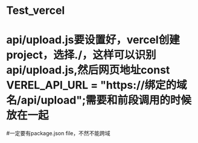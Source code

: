 # Test_vercel

# api/upload.js要设置好，vercel创建project，选择./，这样可以识别api/upload.js,然后网页地址const VEREL_API_URL = "https://绑定的域名/api/upload";需要和前段调用的时候放在一起
#一定要有package.json file，不然不能跨域
